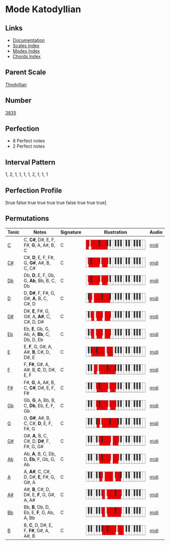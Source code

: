 # Mode Katodyllian

## Links

- [Documentation](index.md)
- [Scales Index](Scales.md)
- [Modes Index](Modes.md)
- [Chords Index](Chords.md)

## Parent Scale

[Thydyllian](ScaleThydyllian.md)

## Number

[3835](https://ianring.com/musictheory/scales/3835)

## Perfection

- 8 Perfect notes
- 2 Perfect notes

## Interval Pattern

1, 2, 1, 1, 1, 1, 2, 1, 1, 1

## Perfection Profile

[true false true true true true false true true true]

## Permutations

| Tonic | Notes | Signature | Illustration | Audio |
|-------|-------|-----------|--------------|-------|
| [C](ModeCNaturalKatodyllian.md) | C, **C#**, D#, E, F, F#, **G**, A, A#, B, C | C | ![CNaturalKatodyllian](ModeCNaturalKatodyllian.png) | [midi](https://github.com/edipermadi/music/blob/main/docs/ModeCNaturalKatodyllian.mid?raw=true) |
| [C#](ModeCSharpKatodyllian.md) | C#, **D**, E, F, F#, G, **G#**, A#, B, C, C# | C | ![CSharpKatodyllian](ModeCSharpKatodyllian.png) | [midi](https://github.com/edipermadi/music/blob/main/docs/ModeCSharpKatodyllian.mid?raw=true) |
| [Db](ModeDFlatKatodyllian.md) | Db, **D**, E, F, Gb, G, **Ab**, Bb, B, C, Db | C | ![DFlatKatodyllian](ModeDFlatKatodyllian.png) | [midi](https://github.com/edipermadi/music/blob/main/docs/ModeDFlatKatodyllian.mid?raw=true) |
| [D](ModeDNaturalKatodyllian.md) | D, **D#**, F, F#, G, G#, **A**, B, C, C#, D | C | ![DNaturalKatodyllian](ModeDNaturalKatodyllian.png) | [midi](https://github.com/edipermadi/music/blob/main/docs/ModeDNaturalKatodyllian.mid?raw=true) |
| [D#](ModeDSharpKatodyllian.md) | D#, **E**, F#, G, G#, A, **A#**, C, C#, D, D# | C | ![DSharpKatodyllian](ModeDSharpKatodyllian.png) | [midi](https://github.com/edipermadi/music/blob/main/docs/ModeDSharpKatodyllian.mid?raw=true) |
| [Eb](ModeEFlatKatodyllian.md) | Eb, **E**, Gb, G, Ab, A, **Bb**, C, Db, D, Eb | C | ![EFlatKatodyllian](ModeEFlatKatodyllian.png) | [midi](https://github.com/edipermadi/music/blob/main/docs/ModeEFlatKatodyllian.mid?raw=true) |
| [E](ModeENaturalKatodyllian.md) | E, **F**, G, G#, A, A#, **B**, C#, D, D#, E | C | ![ENaturalKatodyllian](ModeENaturalKatodyllian.png) | [midi](https://github.com/edipermadi/music/blob/main/docs/ModeENaturalKatodyllian.mid?raw=true) |
| [F](ModeFNaturalKatodyllian.md) | F, **F#**, G#, A, A#, B, **C**, D, D#, E, F | C | ![FNaturalKatodyllian](ModeFNaturalKatodyllian.png) | [midi](https://github.com/edipermadi/music/blob/main/docs/ModeFNaturalKatodyllian.mid?raw=true) |
| [F#](ModeFSharpKatodyllian.md) | F#, **G**, A, A#, B, C, **C#**, D#, E, F, F# | C | ![FSharpKatodyllian](ModeFSharpKatodyllian.png) | [midi](https://github.com/edipermadi/music/blob/main/docs/ModeFSharpKatodyllian.mid?raw=true) |
| [Gb](ModeGFlatKatodyllian.md) | Gb, **G**, A, Bb, B, C, **Db**, Eb, E, F, Gb | C | ![GFlatKatodyllian](ModeGFlatKatodyllian.png) | [midi](https://github.com/edipermadi/music/blob/main/docs/ModeGFlatKatodyllian.mid?raw=true) |
| [G](ModeGNaturalKatodyllian.md) | G, **G#**, A#, B, C, C#, **D**, E, F, F#, G | C | ![GNaturalKatodyllian](ModeGNaturalKatodyllian.png) | [midi](https://github.com/edipermadi/music/blob/main/docs/ModeGNaturalKatodyllian.mid?raw=true) |
| [G#](ModeGSharpKatodyllian.md) | G#, **A**, B, C, C#, D, **D#**, F, F#, G, G# | C | ![GSharpKatodyllian](ModeGSharpKatodyllian.png) | [midi](https://github.com/edipermadi/music/blob/main/docs/ModeGSharpKatodyllian.mid?raw=true) |
| [Ab](ModeAFlatKatodyllian.md) | Ab, **A**, B, C, Db, D, **Eb**, F, Gb, G, Ab | C | ![AFlatKatodyllian](ModeAFlatKatodyllian.png) | [midi](https://github.com/edipermadi/music/blob/main/docs/ModeAFlatKatodyllian.mid?raw=true) |
| [A](ModeANaturalKatodyllian.md) | A, **A#**, C, C#, D, D#, **E**, F#, G, G#, A | C | ![ANaturalKatodyllian](ModeANaturalKatodyllian.png) | [midi](https://github.com/edipermadi/music/blob/main/docs/ModeANaturalKatodyllian.mid?raw=true) |
| [A#](ModeASharpKatodyllian.md) | A#, **B**, C#, D, D#, E, **F**, G, G#, A, A# | C | ![ASharpKatodyllian](ModeASharpKatodyllian.png) | [midi](https://github.com/edipermadi/music/blob/main/docs/ModeASharpKatodyllian.mid?raw=true) |
| [Bb](ModeBFlatKatodyllian.md) | Bb, **B**, Db, D, Eb, E, **F**, G, Ab, A, Bb | C | ![BFlatKatodyllian](ModeBFlatKatodyllian.png) | [midi](https://github.com/edipermadi/music/blob/main/docs/ModeBFlatKatodyllian.mid?raw=true) |
| [B](ModeBNaturalKatodyllian.md) | B, **C**, D, D#, E, F, **F#**, G#, A, A#, B | C | ![BNaturalKatodyllian](ModeBNaturalKatodyllian.png) | [midi](https://github.com/edipermadi/music/blob/main/docs/ModeBNaturalKatodyllian.mid?raw=true) |
